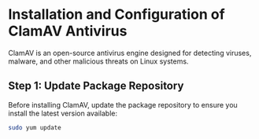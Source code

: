 # Installation and Configuration of ClamAV Antivirus 
ClamAV is an open-source antivirus engine designed for detecting viruses, malware, and other malicious threats on Linux systems. 

## Step 1: Update Package Repository
Before installing ClamAV, update the package repository to ensure you install the latest version available:
```bash
sudo yum update
```









